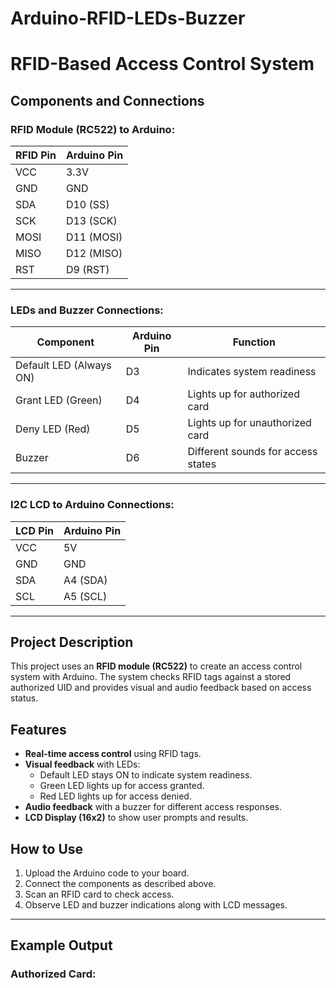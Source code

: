 # Arduino-RFID-LEDs-Buzzer
# RFID-Based Access Control System

## Components and Connections

### RFID Module (RC522) to Arduino:

| RFID Pin | Arduino Pin |
|----------|-------------|
| VCC      | 3.3V         |
| GND      | GND          |
| SDA      | D10 (SS)     |
| SCK      | D13 (SCK)    |
| MOSI     | D11 (MOSI)   |
| MISO     | D12 (MISO)   |
| RST      | D9 (RST)     |

---

### LEDs and Buzzer Connections:

| Component               | Arduino Pin | Function                         |
|-------------------------|-------------|---------------------------------|
| Default LED (Always ON)  | D3          | Indicates system readiness     |
| Grant LED (Green)        | D4          | Lights up for authorized card  |
| Deny LED (Red)           | D5          | Lights up for unauthorized card|
| Buzzer                   | D6          | Different sounds for access states |

---

### I2C LCD to Arduino Connections:

| LCD Pin | Arduino Pin |
|---------|-------------|
| VCC     | 5V          |
| GND     | GND         |
| SDA     | A4 (SDA)    |
| SCL     | A5 (SCL)    |

---

## Project Description

This project uses an **RFID module (RC522)** to create an access control system with Arduino. The system checks RFID tags against a stored authorized UID and provides visual and audio feedback based on access status.

## Features

- **Real-time access control** using RFID tags.
- **Visual feedback** with LEDs:
  - Default LED stays ON to indicate system readiness.
  - Green LED lights up for access granted.
  - Red LED lights up for access denied.
- **Audio feedback** with a buzzer for different access responses.
- **LCD Display (16x2)** to show user prompts and results.

## How to Use

1. Upload the Arduino code to your board.
2. Connect the components as described above.
3. Scan an RFID card to check access.
4. Observe LED and buzzer indications along with LCD messages.

---

## Example Output

### Authorized Card:

